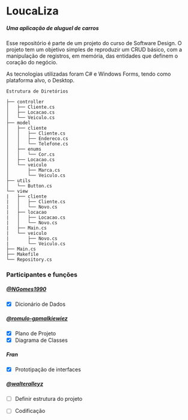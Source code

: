 # LoucaLiza
##### *Uma aplicação de aluguel de carros*

<p>Esse repositório é parte de um projeto do curso de Software Design.
O projeto tem um objetivo simples de reproduzir um CRUD básico, com a manipulação de registros, em memória, das entidades que definem o coração do negócio.</p>
<p>As tecnologias utilizadas foram C# e Windows Forms, tendo como plataforma alvo, o Desktop.</p>


```
Estrutura de Diretórios

├── controller
│   ├── Cliente.cs
│   ├── Locacao.cs
│   └── Veiculo.cs
├── model
│   ├── cliente
│   │   ├── Cliente.cs
│   │   ├── Endereco.cs
│   │   └── Telefone.cs
│   ├── enums
│   │   └── Cor.cs
│   ├── Locacao.cs
│   └── veiculo
│       ├── Marca.cs
│       └── Veiculo.cs
├── utils
│   └── Button.cs
└── view
|   ├── cliente
|   │   ├── Cliente.cs
|   │   └── Novo.cs
|   ├── locacao
|   │   ├── Locacao.cs
|   │   └── Novo.cs
|   ├── Main.cs
|   └── veiculo
|       ├── Novo.cs
|       └── Veiculo.cs
├── Main.cs
├── Makefile
└── Repository.cs
```


### Participantes e funções

##### [*@NGomes1990*](https://github.com/NGomes1990)

 - [x] Dicionário de Dados

##### [*@romulo-gpmalkiewiez*](https://github.com/romulo-gpmalkiewiez)
- [x] Plano de Projeto
- [x] Diagrama de Classes

##### *Fran*
- [x] Prototipação de interfaces

##### [*@walteralleyz*](https://github.com/walteralleyz)
- [ ] Definir estrutura do projeto
- [ ] Codificação

